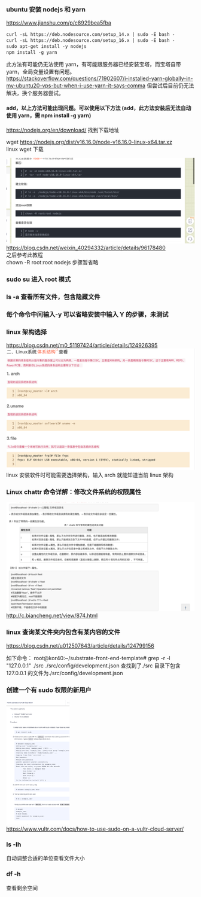 ### ubuntu 安装 nodejs 和 yarn

https://www.jianshu.com/p/c8929bea5fba

```
curl -sL https://deb.nodesource.com/setup_14.x | sudo -E bash -
curl -sL https://deb.nodesource.com/setup_16.x | sudo -E bash -
sudo apt-get install -y nodejs
npm install -g yarn
```

此方法有可能仍无法使用 yarn，有可能跟服务器已经安装宝塔，而宝塔自带 yarn，全局变量设置有问题。https://stackoverflow.com/questions/71902607/i-installed-yarn-globally-in-my-ubuntu20-vps-but-when-i-use-yarn-it-says-comma 但尝试后目前仍无法解决，换个服务器尝试。

#### add，以上方法可能出现问题。可以使用以下方法 (add，此方法安装后无法自动使用 yarn，需 npm install -g yarn)

https://nodejs.org/en/download/
找到下载地址

wget https://nodejs.org/dist/v16.16.0/node-v16.16.0-linux-x64.tar.xz  
linux wget 下载

![](./img/2022-08-03-20-20-22.png)
https://blog.csdn.net/weixin_40294332/article/details/96178480  
之后参考此教程  
chown -R root:root nodejs 步骤暂省略

### sudo su 进入 root 模式

### ls -a 查看所有文件，包含隐藏文件

### 每个命令中间输入-y 可以省略安装中输入 Y 的步骤，未测试

### linux 架构选择

https://blog.csdn.net/m0_51197424/article/details/124926395
![](./img/2022-07-27-11-06-17.png)
linux 安装软件时可能需要选择架构，输入 arch 就能知道当前 linux 架构

### Linux chattr 命令详解：修改文件系统的权限属性

![](./img/2022-07-28-14-04-35.png)
http://c.biancheng.net/view/874.html

### linux 查询某文件夹内包含有某内容的文件

https://blog.csdn.net/u012507643/article/details/124799156

如下命令：
root@kor40:~/substrate-front-end-template# grep -r -l "127.0.0.1" ./src
./src/config/development.json
查找到了./src 目录下包含 127.0.0.1 的文件为./src/config/development.json

### 创建一个有 sudo 权限的新用户

<img src='./img/2022-11-10-15-58-01.png' height=333px></img>  
https://www.vultr.com/docs/how-to-use-sudo-on-a-vultr-cloud-server/

### ls -lh

自动调整合适的单位查看文件大小

### df -h

查看剩余空间
